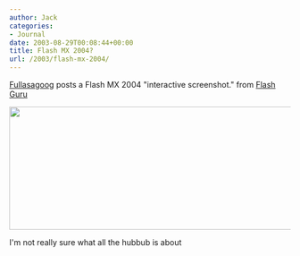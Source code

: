 ```yaml
---
author: Jack
categories:
- Journal
date: 2003-08-29T00:08:44+00:00
title: Flash MX 2004?
url: /2003/flash-mx-2004/
---
```


[Fullasagoog][1] posts a Flash MX 2004 "interactive screenshot." from [Flash Guru][2]
  

  
<img src="http://jackbaty.com/images/blog/mx2004jpg.jpg" width="524" height="220" alt="" />
  

  
I'm not really sure what all the hubbub is about

 [1]: http://fullasagoog.com/
 [2]: http://www.flashguru.co.uk/000620.php